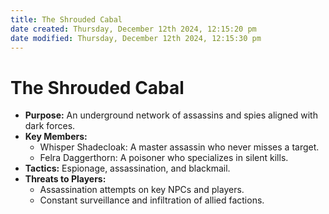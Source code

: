 ```yaml
---
title: The Shrouded Cabal
date created: Thursday, December 12th 2024, 12:15:20 pm
date modified: Thursday, December 12th 2024, 12:15:30 pm
---
```

# The Shrouded Cabal
- **Purpose:** An underground network of assassins and spies aligned with dark forces.
- **Key Members:**
    - Whisper Shadecloak: A master assassin who never misses a target.
    - Felra Daggerthorn: A poisoner who specializes in silent kills.
- **Tactics:** Espionage, assassination, and blackmail.
- **Threats to Players:**
    - Assassination attempts on key NPCs and players.
    - Constant surveillance and infiltration of allied factions.